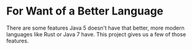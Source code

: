 # For Want of a Better Language
There are some features Java 5 doesn't have that better, more modern languages like Rust or Java 7 have. This project gives us a few of those features.